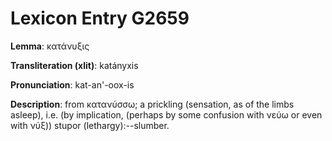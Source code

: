 # Lexicon Entry G2659

**Lemma**: κατάνυξις

**Transliteration (xlit)**: katányxis

**Pronunciation**: kat-an'-oox-is

**Description**:
from κατανύσσω; a prickling (sensation, as of the limbs asleep), i.e. (by implication, (perhaps by some confusion with νεύω or even with νύξ)) stupor (lethargy):--slumber.
